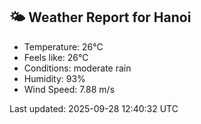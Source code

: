 <!-- WEATHER-START -->
## 🌤 Weather Report for Hanoi

- Temperature: 26°C
- Feels like: 26°C
- Conditions: moderate rain
- Humidity: 93%
- Wind Speed: 7.88 m/s

Last updated: 2025-09-28 12:40:32 UTC
<!-- WEATHER-END -->
